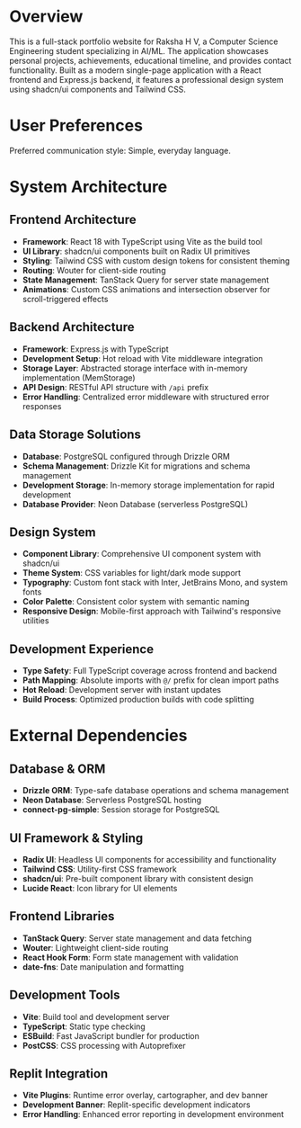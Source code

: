 # Overview

This is a full-stack portfolio website for Raksha H V, a Computer Science Engineering student specializing in AI/ML. The application showcases personal projects, achievements, educational timeline, and provides contact functionality. Built as a modern single-page application with a React frontend and Express.js backend, it features a professional design system using shadcn/ui components and Tailwind CSS.

# User Preferences

Preferred communication style: Simple, everyday language.

# System Architecture

## Frontend Architecture
- **Framework**: React 18 with TypeScript using Vite as the build tool
- **UI Library**: shadcn/ui components built on Radix UI primitives
- **Styling**: Tailwind CSS with custom design tokens for consistent theming
- **Routing**: Wouter for client-side routing
- **State Management**: TanStack Query for server state management
- **Animations**: Custom CSS animations and intersection observer for scroll-triggered effects

## Backend Architecture
- **Framework**: Express.js with TypeScript
- **Development Setup**: Hot reload with Vite middleware integration
- **Storage Layer**: Abstracted storage interface with in-memory implementation (MemStorage)
- **API Design**: RESTful API structure with `/api` prefix
- **Error Handling**: Centralized error middleware with structured error responses

## Data Storage Solutions
- **Database**: PostgreSQL configured through Drizzle ORM
- **Schema Management**: Drizzle Kit for migrations and schema management
- **Development Storage**: In-memory storage implementation for rapid development
- **Database Provider**: Neon Database (serverless PostgreSQL)

## Design System
- **Component Library**: Comprehensive UI component system with shadcn/ui
- **Theme System**: CSS variables for light/dark mode support
- **Typography**: Custom font stack with Inter, JetBrains Mono, and system fonts
- **Color Palette**: Consistent color system with semantic naming
- **Responsive Design**: Mobile-first approach with Tailwind's responsive utilities

## Development Experience
- **Type Safety**: Full TypeScript coverage across frontend and backend
- **Path Mapping**: Absolute imports with `@/` prefix for clean import paths
- **Hot Reload**: Development server with instant updates
- **Build Process**: Optimized production builds with code splitting

# External Dependencies

## Database & ORM
- **Drizzle ORM**: Type-safe database operations and schema management
- **Neon Database**: Serverless PostgreSQL hosting
- **connect-pg-simple**: Session storage for PostgreSQL

## UI Framework & Styling
- **Radix UI**: Headless UI components for accessibility and functionality
- **Tailwind CSS**: Utility-first CSS framework
- **shadcn/ui**: Pre-built component library with consistent design
- **Lucide React**: Icon library for UI elements

## Frontend Libraries
- **TanStack Query**: Server state management and data fetching
- **Wouter**: Lightweight client-side routing
- **React Hook Form**: Form state management with validation
- **date-fns**: Date manipulation and formatting

## Development Tools
- **Vite**: Build tool and development server
- **TypeScript**: Static type checking
- **ESBuild**: Fast JavaScript bundler for production
- **PostCSS**: CSS processing with Autoprefixer

## Replit Integration
- **Vite Plugins**: Runtime error overlay, cartographer, and dev banner
- **Development Banner**: Replit-specific development indicators
- **Error Handling**: Enhanced error reporting in development environment